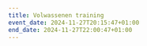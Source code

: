 ```yaml
---
title: Volwassenen training
event_date: 2024-11-27T20:15:47+01:00
end_date: 2024-11-27T22:00:47+01:00
---
```

